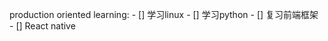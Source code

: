 production oriented learning:
    - [] 学习linux
    - [] 学习python
    - [] 复习前端框架
    - [] React native